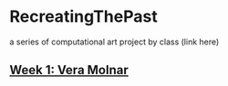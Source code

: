 # RecreatingThePast
a series of computational art project by class (link here)


## [Week 1: Vera Molnar](..)




